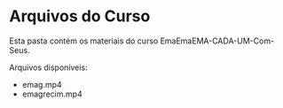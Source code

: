 # Arquivos do Curso

Esta pasta contém os materiais do curso EmaEmaEMA-CADA-UM-Com-Seus.

Arquivos disponíveis:
- emag.mp4
- emagrecim.mp4